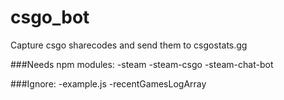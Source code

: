 # csgo_bot
Capture csgo sharecodes and send them to csgostats.gg

###Needs npm modules:
	-steam
	-steam-csgo
	-steam-chat-bot

###Ignore:
	-example.js
	-recentGamesLogArray
